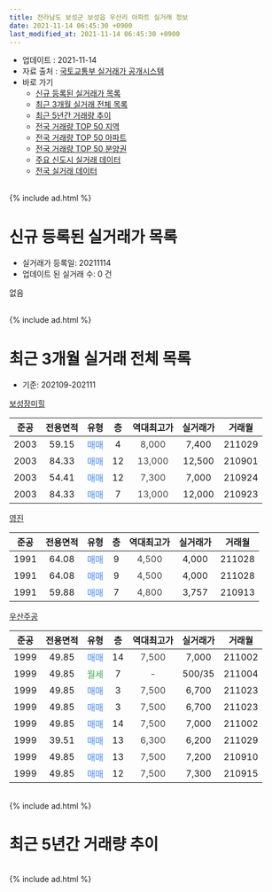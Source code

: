 ```yaml
---
title: 전라남도 보성군 보성읍 우산리 아파트 실거래 정보
date: 2021-11-14 06:45:30 +0900
last_modified_at: 2021-11-14 06:45:30 +0900
---
```


* 업데이트 : 2021-11-14
* 자료 출처 : [국토교통부 실거래가 공개시스템](http://rt.molit.go.kr)
* 바로 가기
    * [신규 등록된 실거래가 목록](#신규-등록된-실거래가-목록)
    * [최근 3개월 실거래 전체 목록](#최근-3개월-실거래-전체-목록)
    * [최근 5년간 거래량 추이](#최근-5년간-거래량-추이)
    * [전국 거래량 TOP 50 지역](https://inasie.github.io/apt-trade-info/최근-3개월-전국에서-가장-거래가-많이-발생한-지역)
    * [전국 거래량 TOP 50 아파트](https://inasie.github.io/apt-trade-info/최근-3개월-전국에서-가장-거래가-많이-발생한-아파트)
    * [전국 거래량 TOP 50 분양권](https://inasie.github.io/apt-trade-info/최근-3개월-전국에서-가장-거래가-많이-발생한-분양권)
    * [주요 신도시 실거래 데이터](https://inasie.github.io/apt-trade-info/주요-신도시)
    * [전국 실거래 데이터](https://inasie.github.io/apt-trade-info/전국)
<br>
{% include ad.html %}
<br>

# 신규 등록된 실거래가 목록
* 실거래가 등록일: 20211114
* 업데이트 된 실거래 수: 0 건

없음

<br>
{% include ad.html %}
<br>

# 최근 3개월 실거래 전체 목록
* 기준: 202109-202111


[보성장미힐](https://search.naver.com/search.naver?query=%EC%A0%84%EB%9D%BC%EB%82%A8%EB%8F%84+%EB%B3%B4%EC%84%B1%EA%B5%B0+%EB%B3%B4%EC%84%B1%EC%9D%8D+%EC%9A%B0%EC%82%B0%EB%A6%AC+%EB%B3%B4%EC%84%B1%EC%9E%A5%EB%AF%B8%ED%9E%90)

|준공|전용면적|유형|층|역대최고가|실거래가|거래월|
|:---:|:---:|:---:|:---:|:---:|:---:|:---:|
|2003|59.15|<span style="color:#4285f3">매매</span>|4|<span style="color:#444444">8,000</span>|7,400|211029|
|2003|84.33|<span style="color:#4285f3">매매</span>|12|<span style="color:#444444">13,000</span>|12,500|210901|
|2003|54.41|<span style="color:#4285f3">매매</span>|12|<span style="color:#444444">7,300</span>|7,000|210924|
|2003|84.33|<span style="color:#4285f3">매매</span>|7|<span style="color:#444444">13,000</span>|12,000|210923|

[영진](https://search.naver.com/search.naver?query=%EC%A0%84%EB%9D%BC%EB%82%A8%EB%8F%84+%EB%B3%B4%EC%84%B1%EA%B5%B0+%EB%B3%B4%EC%84%B1%EC%9D%8D+%EC%9A%B0%EC%82%B0%EB%A6%AC+%EC%98%81%EC%A7%84)

|준공|전용면적|유형|층|역대최고가|실거래가|거래월|
|:---:|:---:|:---:|:---:|:---:|:---:|:---:|
|1991|64.08|<span style="color:#4285f3">매매</span>|9|<span style="color:#444444">4,500</span>|4,000|211028|
|1991|64.08|<span style="color:#4285f3">매매</span>|9|<span style="color:#444444">4,500</span>|4,000|211028|
|1991|59.88|<span style="color:#4285f3">매매</span>|7|<span style="color:#444444">4,800</span>|3,757|210913|

[우산주공](https://search.naver.com/search.naver?query=%EC%A0%84%EB%9D%BC%EB%82%A8%EB%8F%84+%EB%B3%B4%EC%84%B1%EA%B5%B0+%EB%B3%B4%EC%84%B1%EC%9D%8D+%EC%9A%B0%EC%82%B0%EB%A6%AC+%EC%9A%B0%EC%82%B0%EC%A3%BC%EA%B3%B5)

|준공|전용면적|유형|층|역대최고가|실거래가|거래월|
|:---:|:---:|:---:|:---:|:---:|:---:|:---:|
|1999|49.85|<span style="color:#4285f3">매매</span>|14|<span style="color:#444444">7,500</span>|7,000|211002|
|1999|49.85|<span style="color:#34a853">월세</span>|7|<span style="color:#444444">-</span>|500/35|211004|
|1999|49.85|<span style="color:#4285f3">매매</span>|3|<span style="color:#444444">7,500</span>|6,700|211023|
|1999|49.85|<span style="color:#4285f3">매매</span>|3|<span style="color:#444444">7,500</span>|6,700|211023|
|1999|49.85|<span style="color:#4285f3">매매</span>|14|<span style="color:#444444">7,500</span>|7,000|211002|
|1999|39.51|<span style="color:#4285f3">매매</span>|13|<span style="color:#444444">6,300</span>|6,200|211029|
|1999|49.85|<span style="color:#4285f3">매매</span>|13|<span style="color:#444444">7,500</span>|7,200|210910|
|1999|49.85|<span style="color:#4285f3">매매</span>|12|<span style="color:#444444">7,500</span>|7,300|210915|


<br>
{% include ad.html %}
<br>

# 최근 5년간 거래량 추이


<div style="width:100%;">
    <canvas id="deal_progress" height="200"></canvas>
</div>

<script>
new Chart(document.getElementById("deal_progress"), {
    type: 'line',
    data: {
        labels: ['201611','201612','201701','201702','201703','201704','201705','201706','201707','201708','201709','201710','201711','201712','201801','201802','201803','201804','201805','201806','201807','201808','201809','201810','201811','201812','201901','201902','201903','201904','201905','201906','201907','201908','201909','201910','201911','201912','202001','202002','202003','202004','202005','202006','202007','202008','202009','202010','202011','202012','202101','202102','202103','202104','202105','202106','202107','202108','202109','202110','202111'],
        datasets: [{
            label: '매매',
            pointRadius: 1,
            data: [8, 13, 6, 9, 6, 3, 5, 4, 5, 2, 2, 3, 2, 6, 2, 3, 7, 6, 8, 4, 2, 12, 5, 4, 7, 4, 5, 3, 5, 6, 3, 4, 3, 4, 4, 11, 5, 6, 3, 4, 3, 5, 3, 2, 6, 4, 5, 4, 3, 1, 2, 6, 6, 16, 8, 11, 3, 1, 6, 8, 0],
            borderColor: "rgba(255, 201, 14, 1)",
            backgroundColor: "rgba(255, 201, 14, 0.5)",
            fill: false,
            lineTension: 0
        },{
            label: '전월세',
            pointRadius: 1,
            data: [0, 0, 1, 0, 2, 1, 0, 1, 1, 0, 1, 0, 1, 1, 0, 0, 1, 0, 0, 0, 0, 1, 1, 0, 1, 1, 1, 2, 2, 2, 0, 0, 0, 0, 0, 1, 0, 0, 1, 1, 0, 0, 2, 1, 0, 1, 0, 0, 0, 1, 3, 0, 0, 6, 0, 0, 2, 1, 0, 1, 0],
            borderColor: "rgba(0, 141, 185, 1)",
            backgroundColor: "rgba(0, 141, 185, 0.5)",
            fill: false,
            lineTension: 0
        }
        ]
    },
    options: {
        responsive: true,
        title: {
            display: false
        },
        tooltips: {
            mode: 'index',
            intersect: false
        },
        hover: {
            mode: 'nearest',
            intersect: true
        },
        scales: {
            xAxes: [{
                display: true,
                scaleLabel: {
                    display: true,
                    labelString: '년/월'
                }
            }],
            yAxes: [{
                display: true,
                ticks: {
                    suggestedMin: 0,
                },
                scaleLabel: {
                    display: true,
                    labelString: '실거래 수'
                }
            }]
        }
    }
});

</script>


<br>
{% include ad.html %}
<br>

